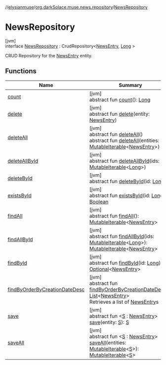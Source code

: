 //[elysianmuse](../../../index.md)/[org.darkSolace.muse.news.repository](../index.md)/[NewsRepository](index.md)

# NewsRepository

[jvm]\
interface [NewsRepository](index.md) :
CrudRepository&lt;[NewsEntry](../../org.darkSolace.muse.news.model/-news-entry/index.md), [Long](https://kotlinlang.org/api/latest/jvm/stdlib/kotlin/-long/index.html)
&gt;

CRUD Repository for the [NewsEntry](../../org.darkSolace.muse.news.model/-news-entry/index.md) entity.

## Functions

| Name                                                                                                                              | Summary                                                                                                                                                                                                                                                                                                                                                                                                                                                                                                                                                                        |
|-----------------------------------------------------------------------------------------------------------------------------------|--------------------------------------------------------------------------------------------------------------------------------------------------------------------------------------------------------------------------------------------------------------------------------------------------------------------------------------------------------------------------------------------------------------------------------------------------------------------------------------------------------------------------------------------------------------------------------|
| [count](../../org.darkSolace.muse.user.repository/-user-settings-repository/index.md#-1347258675%2FFunctions%2F-1216412040)       | [jvm]<br>abstract fun [count](../../org.darkSolace.muse.user.repository/-user-settings-repository/index.md#-1347258675%2FFunctions%2F-1216412040)(): [Long](https://kotlinlang.org/api/latest/jvm/stdlib/kotlin/-long/index.html)                                                                                                                                                                                                                                                                                                                                              |
| [delete](index.md#736908251%2FFunctions%2F-1216412040)                                                                            | [jvm]<br>abstract fun [delete](index.md#736908251%2FFunctions%2F-1216412040)(entity: [NewsEntry](../../org.darkSolace.muse.news.model/-news-entry/index.md))                                                                                                                                                                                                                                                                                                                                                                                                                   |
| [deleteAll](../../org.darkSolace.muse.user.repository/-user-settings-repository/index.md#87931462%2FFunctions%2F-1216412040)      | [jvm]<br>abstract fun [deleteAll](../../org.darkSolace.muse.user.repository/-user-settings-repository/index.md#87931462%2FFunctions%2F-1216412040)()<br>abstract fun [deleteAll](index.md#1867991754%2FFunctions%2F-1216412040)(entities: [MutableIterable](https://kotlinlang.org/api/latest/jvm/stdlib/kotlin.collections/-mutable-iterable/index.html)&lt;[NewsEntry](../../org.darkSolace.muse.news.model/-news-entry/index.md)&gt;)                                                                                                                                       |
| [deleteAllById](../../org.darkSolace.muse.user.repository/-user-settings-repository/index.md#897308593%2FFunctions%2F-1216412040) | [jvm]<br>abstract fun [deleteAllById](../../org.darkSolace.muse.user.repository/-user-settings-repository/index.md#897308593%2FFunctions%2F-1216412040)(ids: [MutableIterable](https://kotlinlang.org/api/latest/jvm/stdlib/kotlin.collections/-mutable-iterable/index.html)&lt;[Long](https://kotlinlang.org/api/latest/jvm/stdlib/kotlin/-long/index.html)&gt;)                                                                                                                                                                                                              |
| [deleteById](../../org.darkSolace.muse.user.repository/-user-settings-repository/index.md#-1865927624%2FFunctions%2F-1216412040)  | [jvm]<br>abstract fun [deleteById](../../org.darkSolace.muse.user.repository/-user-settings-repository/index.md#-1865927624%2FFunctions%2F-1216412040)(id: [Long](https://kotlinlang.org/api/latest/jvm/stdlib/kotlin/-long/index.html))                                                                                                                                                                                                                                                                                                                                       |
| [existsById](../../org.darkSolace.muse.user.repository/-user-settings-repository/index.md#-1245749783%2FFunctions%2F-1216412040)  | [jvm]<br>abstract fun [existsById](../../org.darkSolace.muse.user.repository/-user-settings-repository/index.md#-1245749783%2FFunctions%2F-1216412040)(id: [Long](https://kotlinlang.org/api/latest/jvm/stdlib/kotlin/-long/index.html)): [Boolean](https://kotlinlang.org/api/latest/jvm/stdlib/kotlin/-boolean/index.html)                                                                                                                                                                                                                                                   |
| [findAll](../../org.darkSolace.muse.user.repository/-user-settings-repository/index.md#432803092%2FFunctions%2F-1216412040)       | [jvm]<br>abstract fun [findAll](../../org.darkSolace.muse.user.repository/-user-settings-repository/index.md#432803092%2FFunctions%2F-1216412040)(): [MutableIterable](https://kotlinlang.org/api/latest/jvm/stdlib/kotlin.collections/-mutable-iterable/index.html)&lt;[NewsEntry](../../org.darkSolace.muse.news.model/-news-entry/index.md)&gt;                                                                                                                                                                                                                             |
| [findAllById](../../org.darkSolace.muse.user.repository/-user-settings-repository/index.md#-2014544349%2FFunctions%2F-1216412040) | [jvm]<br>abstract fun [findAllById](../../org.darkSolace.muse.user.repository/-user-settings-repository/index.md#-2014544349%2FFunctions%2F-1216412040)(ids: [MutableIterable](https://kotlinlang.org/api/latest/jvm/stdlib/kotlin.collections/-mutable-iterable/index.html)&lt;[Long](https://kotlinlang.org/api/latest/jvm/stdlib/kotlin/-long/index.html)&gt;): [MutableIterable](https://kotlinlang.org/api/latest/jvm/stdlib/kotlin.collections/-mutable-iterable/index.html)&lt;[NewsEntry](../../org.darkSolace.muse.news.model/-news-entry/index.md)&gt;               |
| [findById](../../org.darkSolace.muse.user.repository/-user-settings-repository/index.md#635093510%2FFunctions%2F-1216412040)      | [jvm]<br>abstract fun [findById](../../org.darkSolace.muse.user.repository/-user-settings-repository/index.md#635093510%2FFunctions%2F-1216412040)(id: [Long](https://kotlinlang.org/api/latest/jvm/stdlib/kotlin/-long/index.html)): [Optional](https://docs.oracle.com/javase/8/docs/api/java/util/Optional.html)&lt;[NewsEntry](../../org.darkSolace.muse.news.model/-news-entry/index.md)&gt;                                                                                                                                                                              |
| [findByOrderByCreationDateDesc](find-by-order-by-creation-date-desc.md)                                                           | [jvm]<br>abstract fun [findByOrderByCreationDateDesc](find-by-order-by-creation-date-desc.md)(): [List](https://kotlinlang.org/api/latest/jvm/stdlib/kotlin.collections/-list/index.html)&lt;[NewsEntry](../../org.darkSolace.muse.news.model/-news-entry/index.md)&gt;<br>Retrieves a list of [NewsEntry](../../org.darkSolace.muse.news.model/-news-entry/index.md)s                                                                                                                                                                                                         |
| [save](index.md#579008309%2FFunctions%2F-1216412040)                                                                              | [jvm]<br>abstract fun &lt;[S](index.md#579008309%2FFunctions%2F-1216412040) : [NewsEntry](../../org.darkSolace.muse.news.model/-news-entry/index.md)&gt; [save](index.md#579008309%2FFunctions%2F-1216412040)(entity: [S](index.md#579008309%2FFunctions%2F-1216412040)): [S](index.md#579008309%2FFunctions%2F-1216412040)                                                                                                                                                                                                                                                    |
| [saveAll](index.md#654333232%2FFunctions%2F-1216412040)                                                                           | [jvm]<br>abstract fun &lt;[S](index.md#654333232%2FFunctions%2F-1216412040) : [NewsEntry](../../org.darkSolace.muse.news.model/-news-entry/index.md)&gt; [saveAll](index.md#654333232%2FFunctions%2F-1216412040)(entities: [MutableIterable](https://kotlinlang.org/api/latest/jvm/stdlib/kotlin.collections/-mutable-iterable/index.html)&lt;[S](index.md#654333232%2FFunctions%2F-1216412040)&gt;): [MutableIterable](https://kotlinlang.org/api/latest/jvm/stdlib/kotlin.collections/-mutable-iterable/index.html)&lt;[S](index.md#654333232%2FFunctions%2F-1216412040)&gt; |
